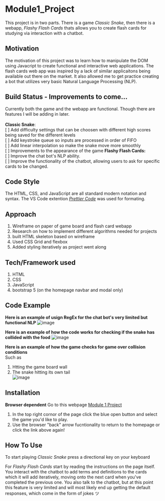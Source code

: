 # Module1_Project
This project is in two parts. There is a game _Classic Snake_, then there is a webapp, _Flashy Flash Cards_ thats allows you to create flash cards for studying via interaction with a chatbot.

## Motivation
The motivation of this project was to learn how to manipulate the DOM using Javacript to create functional and interactive web applications. 
The flash cards web app was inspired by a lack of similar applicaitons being available out there on the market. It also allowed me to get practice creating a bot
that utilizes very basic Natural Language Processing (NLP).

Build Status - Improvements to come...
--------------------------------------
Currently both the game and the webapp are functional. Though there are features I will be adding in later. <br /> <br />
**Classic Snake**: <br />
[ ] Add difficulty settings that can be choosen with different high scores being saved for the different levels<br />
[ ] Add keystroke queue so inputs are processed in order of FIFO<br />
[ ] Add linear interpolation so make the snake move more smoothly<br />
[ ] Improvements to the appearance of the game
**Flashy Flash Cards:** <br />
[ ] Improve the chat bot's NLP ability. <br />
[ ] Improve the functionality of the chatbot, allowing users to ask for specific cards to be changed. 

Code Style
-------------
The HTML, CSS, and JavaScript are all standard modern notation and syntax. The VS Code extention [_Prettier Code_](https://prettier.io/) was used for formating.

Approach
--------
1. Wireframe on paper of game board and flash card webapp
2. Research on how to implement different algorithms needed for projects
3. built HTML skeleton based on wireframe
4. Used CSS Grid and flexbox
5. Added styling iteratively as project went along

Tech/Framework used
-------------------
1. HTML
2. CSS
3. JavaScript       
5. bootstrap 5 (on the homepage navbar and modal only)

Code Example
-----------
**Here is an example of usign RegEx for the chat bot's very limited but functional NLP**
![image](https://github.com/LukeZem/Module1_Project/assets/102622914/a7a8a02b-862a-40c0-899a-cc7e9da2f3da) <br />

**Here is an example of how the code works for checking if the snake has collided with the food**
![image](https://github.com/LukeZem/Module1_Project/assets/102622914/56760236-1937-4c11-9a1b-cab2e1dda9b6) <br />

**Here is an example of how the game checks for game over collision conditions** <br />
Such as
1. Htting the game board wall
2. The snake hitting its own tail <br />
![image](https://github.com/LukeZem/Module1_Project/assets/102622914/e75fb94c-df8f-4910-9a9f-86067b3980cc)

Installation
-----------
**Browser dependent**
Go to this webpage [Module 1 Project](https://lukespage.com/MOD1_page.html)
1. In the top right cornor of the page click the blue open button and select the game you'd like to play.
2. Use the browser "back" arrow fucntionality to return to the homepage or click the link above again!

How To Use
---------
To start playing _Classic Snake_ press a directional key on your keyboard

For _Flashy Flash Cards_ start by reading the instructions on the page itself. 
You interact with the chatbot to add terms and definitions to the cards which it will add iteratively, moving onto the next card when you've completed the previous one.
You also talk to the chatbot, but at this point this feature is very limited and will most likely end up getting the default responses, which come in the form of jokes ツ
